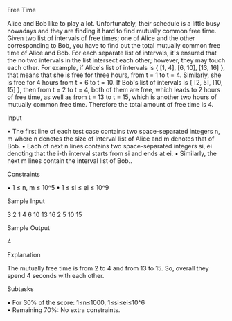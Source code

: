 Free Time

Alice and Bob like to play a lot. Unfortunately, their schedule is a little busy nowadays and they are finding it hard to find mutually common free time.
Given two list of intervals of free times; one of Alice and the other corresponding to Bob, you have to find out the total mutually common free time of Alice and Bob. For each separate list of intervals, it's ensured that the no two intervals in the list intersect each other; however, they may touch each other.
For example, if Alice's list of intervals is { [1, 4], [6, 10], [13, 16] }, that means that she is free for three hours, from t = 1 to t = 4. Similarly, she is free for 4 hours from t = 6 to t = 10. If Bob's list of intervals is { [2, 5], [10, 15] }, then from t = 2 to t = 4, both of them are free, which leads to 2 hours of free time, as well as from t = 13 to t = 15, which is another two hours of mutually common free time. Therefore the total amount of free time is 4.


Input

•	The first line of each test case contains two space-separated integers n, m where n denotes the size of interval list of Alice and m denotes that of Bob.
•	Each of next n lines contains two space-separated integers si, ei denoting that the i-th interval starts from si and ends at ei.
•	Similarly, the next m lines contain the interval list of Bob..

Constraints

•	1 ≤  n, m ≤ 10^5
•	1 ≤ si ≤ ei ≤ 10^9

Sample Input

3 2
1 4
6 10
13 16
2 5
10 15

Sample Output

4

Explanation

The mutually free time is from 2 to 4 and from 13 to 15. So, overall they spend 4 seconds with each other.


Subtasks

•	For 30% of the score: 1≤n≤1000, 1≤si≤ei≤10^6  
•	Remaining 70%: No extra constraints.

